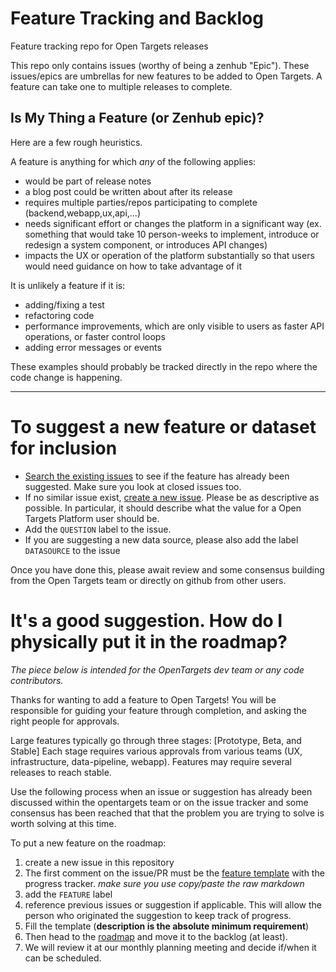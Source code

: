 # Feature Tracking and Backlog

Feature tracking repo for Open Targets releases

This repo only contains issues (worthy of being a zenhub "Epic"). These issues/epics are umbrellas for new features to be added to Open Targets. A feature can take one to multiple releases to complete. 

## Is My Thing a Feature (or Zenhub epic)?

Here are a few rough heuristics.

A feature is anything for which *any* of the following applies:

- would be part of release notes
- a blog post could be written about after its release 
- requires multiple parties/repos participating to complete (backend,webapp,ux,api,...)
- needs significant effort or changes the platform in a significant way (ex. something that would take 10 person-weeks to implement, introduce or redesign a system component, or introduces API changes)
- impacts the UX or operation of the platform substantially so that users would need guidance on how to take advantage of it

It is unlikely a feature if it is:

- adding/fixing a  test
- refactoring code
- performance improvements, which are only visible to users as faster API operations, or faster control loops
- adding error messages or events

These examples should probably be tracked directly in the repo where the code change is happening.


***

# To suggest a new feature or dataset for inclusion

- [Search the existing issues](https://github.com/opentargets/features/issues) to see if the feature has already been suggested. Make sure you look at closed issues too.
- If no similar issue exist, [create a new issue](https://github.com/opentargets/features/issues/new). Please be as descriptive as possible. In particular, it should describe what the value for a Open Targets Platform user should be.
- Add the `QUESTION` label to the issue.
- If you are suggesting a new data source, please also add the label `DATASOURCE` to the issue

Once you have done this, please await review and some consensus building from the Open Targets team or directly on github from other users.

# It's a good suggestion. How do I physically put it in the roadmap?
*The piece below is intended for the OpenTargets dev team or any code contributors.*

Thanks for wanting to add a feature to Open Targets!  You will be responsible for guiding
your feature through completion, and asking the right people for approvals.  

Large features typically go through three stages: [Prototype, Beta, and Stable]
Each stage requires various approvals from various teams (UX, infrastructure, data-pipeline, webapp). 
Features may require several releases to reach stable.

Use the following process  when an issue or suggestion has already been discussed within the opentargets team or on the issue tracker and some consensus has been reached that that the problem you are trying to solve is worth solving at this time.

To put a new feature on the roadmap:

1. create a new issue in this repository
2. The first comment on the issue/PR must be the [feature template](https://github.com/opentargets/features/blob/master/FEATURE_TEMPLATE.md) with the progress tracker. *make sure you use copy/paste the raw markdown*
3. add the `FEATURE` label
4. reference previous issues or suggestion if applicable. This will allow the person who originated the suggestion to keep track of progress.
5. Fill the template (**description is the absolute minimum requirement**)
6. Then head to the [roadmap](https://github.com/orgs/opentargets/projects/3) and move it to the backlog (at least).
7. We will review it at our monthly planning meeting and decide if/when it can be scheduled.
